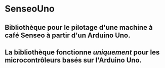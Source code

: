 # SenseoUno
## Bibliothèque pour le pilotage d'une machine à café Senseo à partir d'un Arduino Uno.
## La bibliothèque fonctionne *uniquement* pour les microcontrôleurs basés sur l'Arduino Uno.
